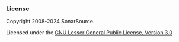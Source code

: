 ### License

Copyright 2008-2024 SonarSource.

Licensed under the [GNU Lesser General Public License, Version 3.0](http://www.gnu.org/licenses/lgpl.txt)
